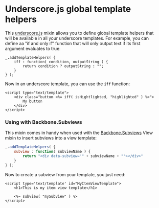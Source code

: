 
# Underscore.js global template helpers

This [underscore.js](https://github.com/documentcloud/underscore) mixin allows you to define global template helpers that will be available in all your underscore templates. For example, you can define aa "if and only if" function that will only output text if its first argument evaluates to true:

	_.addTemplateHelpers( {
		iff : function( condition, outputString ) {
			return condition ? outputString : "";
		}
	} );

Now in an underscore template, you can use the `iff` function:

	<script type="text/template">
		<div class="button <%= iff( isHightlighted, "highlighted" ) %>">
			My button
		</div>
	</script>

### Using with Backbone.Subviews

This mixin comes in handy when used with the [Backbone.Subviews](https://github.com/rotundasoftware/backbone.subviews) View mixin to insert subviews into a view template:

```javascript
_.addTemplateHelpers( {
	subview : function( subviewName ) {
		return "<div data-subview='" + subviewName + "'></div>"
	}
} );
```

Now to create a subview from your template, you just need:

	<script type='text/template' id="MyItemViewTemplate">
		<h1>This is my item view template</h1>

		<%= subview( "mySubview" ) %>
	</script>